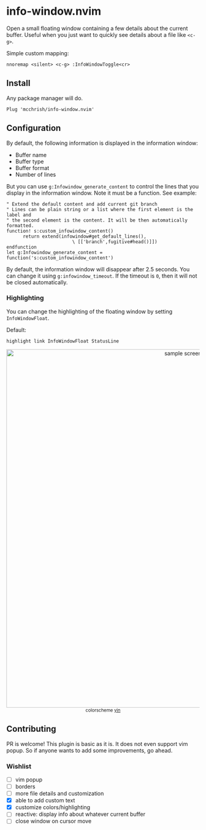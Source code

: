 # info-window.nvim

Open a small floating window containing a few details about the current buffer.
Useful when you just want to quickly see details about a file like `<c-g>`.

Simple custom mapping:

```vim
nnoremap <silent> <c-g> :InfoWindowToggle<cr>
```

## Install

Any package manager will do.

```vim
Plug 'mcchrish/info-window.nvim'
```

## Configuration

By default, the following information is displayed in the information window:

- Buffer name
- Buffer type
- Buffer format
- Number of lines

But you can use `g:Infowindow_generate_content` to control the lines that you display in
the information window. Note it must be a function. See example:

```vim
" Extend the default content and add current git branch
" Lines can be plain string or a list where the first element is the label and
" the second element is the content. It will be then automatically formatted.
function! s:custom_infowindow_content()
      return extend(infowindow#get_default_lines(),
                        \ [['branch',fugitive#head()]])
endfunction
let g:Infowindow_generate_content = function('s:custom_infowindow_content')
```

By default, the information window will disappear after 2.5 seconds. You can
change it using `g:infowindow_timeout`. If the timeout is `0`, then it will
not be closed automatically.

### Highlighting

You can change the highlighting of the floating window by setting
`InfoWindowFloat`.

Default:

```vim
highlight link InfoWindowFloat StatusLine
```

<p align="center">
  <img width="934" src="https://user-images.githubusercontent.com/7200153/77721438-dce02780-7025-11ea-9f70-0540eba1fae3.png" alt="sample screenshot">
  <small>colorscheme <a href="https://github.com/pgdouyon/vim-yin-yang">yin</a></small>
</p>


## Contributing

PR is welcome! This plugin is basic as it is. It does not even support vim
popup. So if anyone wants to add some improvements, go ahead.

### Wishlist

- [ ] vim popup
- [ ] borders
- [ ] more file details and customization
- [x] able to add custom text
- [x] customize colors/highlighting
- [ ] reactive: display info about whatever current buffer
- [ ] close window on cursor move
